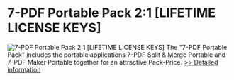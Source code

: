 # 7-PDF Portable Pack 2:1 [LIFETIME LICENSE KEYS]
![7-PDF Portable Pack 2:1 [LIFETIME LICENSE KEYS]](https://mycommerce.akamaized.net/api/pimages/P300332910/BIG/300332910.PNG)
The "7-PDF Portable Pack" includes the portable applications 7-PDF Split & Merge Portable and 7-PDF Maker Portable together for an attractive Pack-Price.
[>> Detailed information](https://secure.shareit.com/shareit/product.html?productid=300332910&affiliateid=200057808)